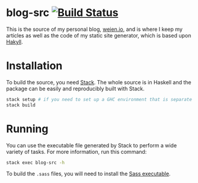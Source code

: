 # blog-src [![Build Status](https://travis-ci.org/wei2912/blog-src.svg?branch=master)](https://travis-ci.org/wei2912/blog-src)

This is the source of my personal blog, [weien.io](https://weien.io), and is
where I keep my articles as well as the code of my static site generator, which
is based upon [Hakyll](https://jaspervdj.be/hakyll/).

# Installation

To build the source, you need [Stack](https://www.haskellstack.org/). The whole
source is in Haskell and the package can be easily and reproducibly built with
Stack.

```bash
stack setup # if you need to set up a GHC environment that is separate from your system
stack build
```

# Running

You can use the executable file generated by Stack to perform a wide variety of
tasks. For more information, run this command:

```bash
stack exec blog-src -h
```

To build the `.sass` files, you will need to install the [Sass executable](https://sass-lang.com/install).
